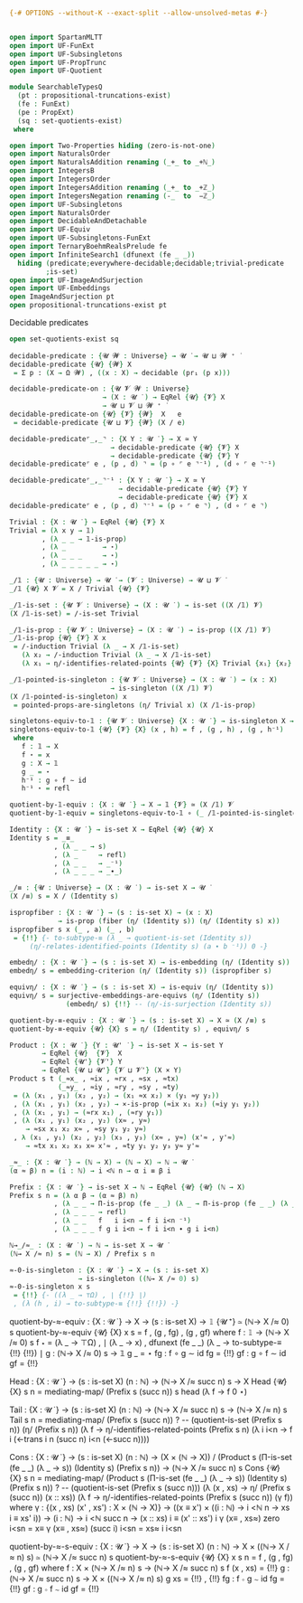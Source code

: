 ```agda
{-# OPTIONS --without-K --exact-split --allow-unsolved-metas #-}


open import SpartanMLTT
open import UF-FunExt
open import UF-Subsingletons
open import UF-PropTrunc
open import UF-Quotient

module SearchableTypesQ
  (pt : propositional-truncations-exist)
  (fe : FunExt)
  (pe : PropExt)
  (sq : set-quotients-exist)
 where

open import Two-Properties hiding (zero-is-not-one)
open import NaturalsOrder
open import NaturalsAddition renaming (_+_ to _+ℕ_)
open import IntegersB
open import IntegersOrder
open import IntegersAddition renaming (_+_ to _+ℤ_)
open import IntegersNegation renaming (-_  to  −ℤ_)
open import UF-Subsingletons
open import NaturalsOrder
open import DecidableAndDetachable
open import UF-Equiv
open import UF-Subsingletons-FunExt
open import TernaryBoehmRealsPrelude fe
open import InfiniteSearch1 (dfunext (fe _ _))
  hiding (predicate;everywhere-decidable;decidable;trivial-predicate
         ;is-set)
open import UF-ImageAndSurjection
open import UF-Embeddings
open ImageAndSurjection pt
open propositional-truncations-exist pt

```

Decidable predicates

```agda
open set-quotients-exist sq
 
decidable-predicate : {𝓤 𝓦 : Universe} → 𝓤 ̇ → 𝓤 ⊔ 𝓦 ⁺ ̇
decidable-predicate {𝓤} {𝓦} X
 = Σ p ꞉ (X → Ω 𝓦) , ((x : X) → decidable (pr₁ (p x)))

decidable-predicate-on : {𝓤 𝓥 𝓦 : Universe}
                       → (X : 𝓤 ̇ ) → EqRel {𝓤} {𝓥} X
                       → 𝓤 ⊔ 𝓥 ⊔ 𝓦 ⁺ ̇
decidable-predicate-on {𝓤} {𝓥} {𝓦}  X   e
 = decidable-predicate {𝓤 ⊔ 𝓥} {𝓦} (X / e)

decidable-predicate⌜_,_⌝ : {X Y : 𝓤 ̇ } → X ≃ Y
                         → decidable-predicate {𝓤} {𝓥} X
                         → decidable-predicate {𝓤} {𝓥} Y
decidable-predicate⌜ e , (p , d) ⌝ = (p ∘ ⌜ e ⌝⁻¹) , (d ∘ ⌜ e ⌝⁻¹)

decidable-predicate⌜_,_⌝⁻¹ : {X Y : 𝓤 ̇ } → X ≃ Y
                           → decidable-predicate {𝓤} {𝓥} Y
                           → decidable-predicate {𝓤} {𝓥} X
decidable-predicate⌜ e , (p , d) ⌝⁻¹ = (p ∘ ⌜ e ⌝) , (d ∘ ⌜ e ⌝)

Trivial : {X : 𝓤 ̇ } → EqRel {𝓤} {𝓥} X
Trivial = (λ x y → 𝟙)
        , (λ _ _ → 𝟙-is-prop)
        , (λ _         → ⋆)
        , (λ _ _ _     → ⋆)
        , (λ _ _ _ _ _ → ⋆)

_/𝟙 : {𝓤 : Universe} → 𝓤 ̇ → (𝓥 : Universe) → 𝓤 ⊔ 𝓥 ̇ 
_/𝟙 {𝓤} X 𝓥 = X / Trivial {𝓤} {𝓥}

_/𝟙-is-set : {𝓤 𝓥 : Universe} → (X : 𝓤 ̇ ) → is-set ((X /𝟙) 𝓥) 
(X /𝟙-is-set) = /-is-set Trivial

_/𝟙-is-prop : {𝓤 𝓥 : Universe} → (X : 𝓤 ̇ ) → is-prop ((X /𝟙) 𝓥) 
_/𝟙-is-prop {𝓤} {𝓥} X x
 = /-induction Trivial (λ _ → X /𝟙-is-set)
   (λ x₂ → /-induction Trivial (λ _ → X /𝟙-is-set)
   (λ x₁ → η/-identifies-related-points {𝓤} {𝓥} {X} Trivial {x₁} {x₂} ⋆) x)

_/𝟙-pointed-is-singleton : {𝓤 𝓥 : Universe} → (X : 𝓤 ̇ ) → (x : X)
                         → is-singleton ((X /𝟙) 𝓥) 
(X /𝟙-pointed-is-singleton) x
 = pointed-props-are-singletons (η/ Trivial x) (X /𝟙-is-prop)

singletons-equiv-to-𝟙 : {𝓤 𝓥 : Universe} {X : 𝓤 ̇ } → is-singleton X → 𝟙 {𝓥} ≃ X
singletons-equiv-to-𝟙 {𝓤} {𝓥} {X} (x , h) = f , (g , h) , (g , h⁻¹)
 where
   f : 𝟙 → X
   f ⋆ = x
   g : X → 𝟙
   g _ = ⋆
   h⁻¹ : g ∘ f ∼ id
   h⁻¹ ⋆ = refl

quotient-by-𝟙-equiv : {X : 𝓤 ̇ } → X → 𝟙 {𝓥} ≃ (X /𝟙) 𝓥
quotient-by-𝟙-equiv = singletons-equiv-to-𝟙 ∘ (_ /𝟙-pointed-is-singleton)

Identity : {X : 𝓤 ̇ } → is-set X → EqRel {𝓤} {𝓤} X
Identity s = _≡_
           , (λ _ _ → s)
           , (λ _     → refl)
           , (λ _ _   → _⁻¹)
           , (λ _ _ _ → _∙_)

_/≡ : {𝓤 : Universe} → (X : 𝓤 ̇ ) → is-set X → 𝓤 ̇
(X /≡) s = X / (Identity s)

ispropfiber : {X : 𝓤 ̇ } → (s : is-set X) → (x : X)
            → is-prop (fiber (η/ (Identity s)) (η/ (Identity s) x))
ispropfiber s x (_ , a) (_ , b)
 = {!!} {- to-subtype-≡ (λ _ → quotient-is-set (Identity s))
     (η/-relates-identified-points (Identity s) (a ∙ b ⁻¹)) 0 -}

embedη/ : {X : 𝓤 ̇ } → (s : is-set X) → is-embedding (η/ (Identity s))
embedη/ s = embedding-criterion (η/ (Identity s)) (ispropfiber s)

equivη/ : {X : 𝓤 ̇ } → (s : is-set X) → is-equiv (η/ (Identity s))
equivη/ s = surjective-embeddings-are-equivs (η/ (Identity s))
              (embedη/ s) {!!} -- (η/-is-surjection (Identity s))

quotient-by-≡-equiv : {X : 𝓤 ̇ } → (s : is-set X) → X ≃ (X /≡) s
quotient-by-≡-equiv {𝓤} {X} s = η/ (Identity s) , equivη/ s

Product : {X : 𝓤 ̇ } {Y : 𝓤' ̇ } → is-set X → is-set Y
        → EqRel {𝓤}  {𝓥}  X
        → EqRel {𝓤'} {𝓥'} Y
        → EqRel {𝓤 ⊔ 𝓤'} {𝓥 ⊔ 𝓥'} (X × Y)
Product s t (_≈x_ , ≈ix , ≈rx , ≈sx , ≈tx)
            (_≈y_ , ≈iy , ≈ry , ≈sy , ≈ty)
 = (λ (x₁ , y₁) (x₂ , y₂) → (x₁ ≈x x₂) × (y₁ ≈y y₂))
 , (λ (x₁ , y₁) (x₂ , y₂) → ×-is-prop (≈ix x₁ x₂) (≈iy y₁ y₂))
 , (λ (x₁ , y₁) → (≈rx x₁) , (≈ry y₁))
 , (λ (x₁ , y₁) (x₂ , y₂) (x≈ , y≈)
    → ≈sx x₁ x₂ x≈ , ≈sy y₁ y₂ y≈)
 , λ (x₁ , y₁) (x₂ , y₂) (x₃ , y₃) (x≈ , y≈) (x'≈ , y'≈)
    → ≈tx x₁ x₂ x₃ x≈ x'≈ , ≈ty y₁ y₂ y₃ y≈ y'≈

_≈_ : {X : 𝓤 ̇ } → (ℕ → X) → (ℕ → X) → ℕ → 𝓤 ̇
(α ≈ β) n = (i : ℕ) → i <ℕ n → α i ≡ β i

Prefix : {X : 𝓤 ̇ } → is-set X → ℕ → EqRel {𝓤} {𝓤} (ℕ → X)
Prefix s n = (λ α β → (α ≈ β) n)
           , (λ _ _ → Π-is-prop (fe _ _) (λ _ → Π-is-prop (fe _ _) (λ _ → s)))
           , (λ _ _ _ → refl)
           , (λ _ _   f   i i<n → f i i<n ⁻¹)
           , (λ _ _ _ f g i i<n → f i i<n ∙ g i i<n)

ℕ→_/≈_ : (X : 𝓤 ̇ ) → ℕ → is-set X → 𝓤 ̇
(ℕ→ X /≈ n) s = (ℕ → X) / Prefix s n

≈-0-is-singleton : {X : 𝓤 ̇ } → X → (s : is-set X)
                 → is-singleton ((ℕ→ X /≈ 0) s)
≈-0-is-singleton x s
 = {!!} {- ((λ _ → ⊤Ω) , ∣ {!!} ∣)
 , (λ (h , i) → to-subtype-≡ {!!} {!!}) -}
```
quotient-by-≈-equiv : {X : 𝓤 ̇ } → X → (s : is-set X)
                    → 𝟙 {𝓤 ⁺} ≃ (ℕ→ X /≈ 0) s
quotient-by-≈-equiv {𝓤} {X} x s = f , (g , fg) , (g , gf)
 where
   f : 𝟙 → (ℕ→ X /≈ 0) s
   f ⋆ = (λ _ → ⊤Ω) , ∣ (λ _ → x) , dfunext (fe _ _) (λ _ → to-subtype-≡ {!!} {!!}) ∣
   g : (ℕ→ X /≈ 0) s → 𝟙
   g _ = ⋆
   fg : f ∘ g ∼ id
   fg = {!!}
   gf : g ∘ f ∼ id
   gf = {!!}

Head : {X : 𝓤 ̇ } → (s : is-set X) (n : ℕ)
     → (ℕ→ X /≈ succ n) s → X
Head {𝓤} {X} s n
 = mediating-map/ (Prefix s (succ n)) s head (λ f → f 0 ⋆)

Tail : {X : 𝓤 ̇ } → (s : is-set X) (n : ℕ)
     → (ℕ→ X /≈ succ n) s → (ℕ→ X /≈ n) s
Tail s n
 = mediating-map/ (Prefix s (succ n)) ? -- (quotient-is-set (Prefix s n))
     (η/ (Prefix s n))
     (λ f → η/-identifies-related-points (Prefix s n)
       (λ i i<n → f i (<-trans i n (succ n) i<n (<-succ n))))

Cons : {X : 𝓤 ̇ } → (s : is-set X) (n : ℕ)
     → (X × (ℕ → X)) / (Product s (Π-is-set (fe _ _) (λ _ → s))
                         (Identity s) (Prefix s n))
     → (ℕ→ X /≈ succ n) s
Cons {𝓤} {X} s n
 = mediating-map/
     (Product s (Π-is-set (fe _ _) (λ _ → s)) (Identity s) (Prefix s n))
     ? -- (quotient-is-set (Prefix s (succ n)))
     (λ (x , xs) → η/ (Prefix s (succ n)) (x :: xs))
     (λ f → η/-identifies-related-points (Prefix s (succ n))
       (γ f))
 where
   γ : {(x , xs) (x' , xs') : X × (ℕ → X)}
     → ((x ≡ x') × ((i : ℕ) → i <ℕ n → xs i ≡ xs' i))
     → (i : ℕ) → i <ℕ succ n
     → (x :: xs) i ≡ (x' :: xs') i
   γ (x≡ , xs≈) zero i<sn = x≡
   γ (x≡ , xs≈) (succ i) i<sn = xs≈ i i<sn

quotient-by-≈-s-equiv : {X : 𝓤 ̇ } → X → (s : is-set X) (n : ℕ)
                      → X × ((ℕ→ X /≈ n) s) ≃ (ℕ→ X /≈ succ n) s
quotient-by-≈-s-equiv {𝓤} {X} x s n = f , (g , fg) , (g , gf)
 where
   f : X × (ℕ→ X /≈ n) s → (ℕ→ X /≈ succ n) s
   f (x , xs) = {!!}
   g : (ℕ→ X /≈ succ n) s → X × ((ℕ→ X /≈ n) s)
   g xs = {!!} , {!!}
   fg : f ∘ g ∼ id
   fg = {!!}
   gf : g ∘ f ∼ id
   gf = {!!}
